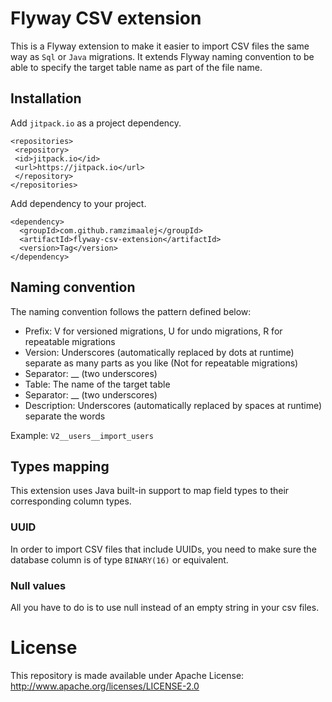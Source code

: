 # Flyway CSV extension

This is a Flyway extension to make it easier to import CSV files the same way as `Sql` or `Java` migrations. It extends Flyway naming convention to be able to specify the target table name as part of the file name. 

## Installation

Add `jitpack.io` as a project dependency.

 ```
<repositories>
  <repository>
  <id>jitpack.io</id>
  <url>https://jitpack.io</url>
  </repository>
</repositories>
 ```

Add dependency to your project.

```
<dependency>
  <groupId>com.github.ramzimaalej</groupId>
  <artifactId>flyway-csv-extension</artifactId>
  <version>Tag</version>
</dependency>
```

## Naming convention
The naming convention follows the pattern defined below:

* Prefix: V for versioned migrations, U for undo migrations, R for repeatable migrations
* Version: Underscores (automatically replaced by dots at runtime) separate as many parts as you like (Not for repeatable migrations)
* Separator: __ (two underscores)
* Table: The name of the target table
* Separator: __ (two underscores)
* Description: Underscores (automatically replaced by spaces at runtime) separate the words

Example: `V2__users__import_users`

## Types mapping
This extension uses Java built-in support to map field types to their corresponding column types. 

### UUID
In order to import CSV files that include UUIDs, you need to make sure the database column is of type `BINARY(16)` or equivalent.

### Null values
All you have to do is to use null instead of an empty string in your csv files.



# License

This repository is made available under Apache License: http://www.apache.org/licenses/LICENSE-2.0
